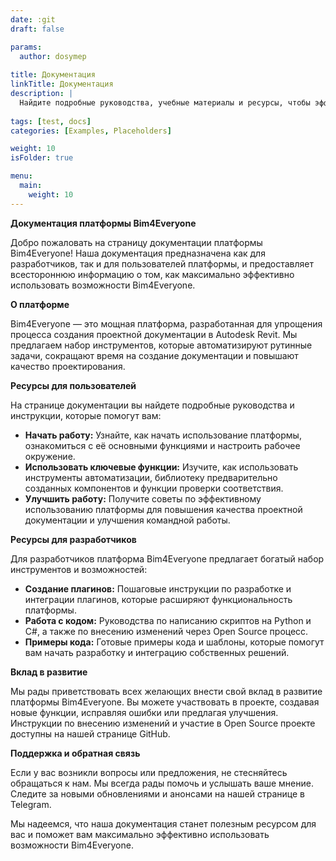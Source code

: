 ```yaml
---
date: :git
draft: false

params:
  author: dosymep
  
title: Документация
linkTitle: Документация
description: |
  Найдите подробные руководства, учебные материалы и ресурсы, чтобы эффективно пользоваться нашей платформой.
  
tags: [test, docs]
categories: [Examples, Placeholders]

weight: 10
isFolder: true

menu:
  main:
    weight: 10
---
```


**Документация платформы Bim4Everyone**

Добро пожаловать на страницу документации платформы Bim4Everyone! Наша документация предназначена как для разработчиков, так и для пользователей платформы, и предоставляет всестороннюю информацию о том, как максимально эффективно использовать возможности Bim4Everyone.

**О платформе**

Bim4Everyone — это мощная платформа, разработанная для упрощения процесса создания проектной документации в Autodesk Revit. Мы предлагаем набор инструментов, которые автоматизируют рутинные задачи, сокращают время на создание документации и повышают качество проектирования.

**Ресурсы для пользователей**

На странице документации вы найдете подробные руководства и инструкции, которые помогут вам:
- **Начать работу:** Узнайте, как начать использование платформы, ознакомиться с её основными функциями и настроить рабочее окружение.
- **Использовать ключевые функции:** Изучите, как использовать инструменты автоматизации, библиотеку предварительно созданных компонентов и функции проверки соответствия.
- **Улучшить работу:** Получите советы по эффективному использованию платформы для повышения качества проектной документации и улучшения командной работы.

**Ресурсы для разработчиков**

Для разработчиков платформа Bim4Everyone предлагает богатый набор инструментов и возможностей:
- **Создание плагинов:** Пошаговые инструкции по разработке и интеграции плагинов, которые расширяют функциональность платформы.
- **Работа с кодом:** Руководства по написанию скриптов на Python и C#, а также по внесению изменений через Open Source процесс.
- **Примеры кода:** Готовые примеры кода и шаблоны, которые помогут вам начать разработку и интеграцию собственных решений.

**Вклад в развитие**

Мы рады приветствовать всех желающих внести свой вклад в развитие платформы Bim4Everyone. Вы можете участвовать в проекте, создавая новые функции, исправляя ошибки или предлагая улучшения. Инструкции по внесению изменений и участие в Open Source проекте доступны на нашей странице GitHub.

**Поддержка и обратная связь**

Если у вас возникли вопросы или предложения, не стесняйтесь обращаться к нам. Мы всегда рады помочь и услышать ваше мнение. Следите за новыми обновлениями и анонсами на нашей странице в Telegram.

Мы надеемся, что наша документация станет полезным ресурсом для вас и поможет вам максимально эффективно использовать возможности Bim4Everyone.

